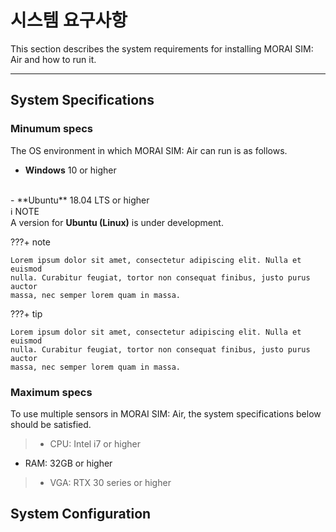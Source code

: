 # 시스템 요구사항
This section describes the system requirements for installing MORAI SIM: Air and how to run it.

---

## System Specifications

### Minumum specs
The OS environment in which MORAI SIM: Air can run is as follows.

 - **Windows** 10 or higher
<br>
 - **Ubuntu** 18.04 LTS or higher

<div markdown="span" class="bs-callout bs-callout-primary">
ℹ️ <span class = "not-calloutTitle"> NOTE </span> <br>
A version for <b>Ubuntu (Linux)</b> is under development.
</div>

???+ note

    Lorem ipsum dolor sit amet, consectetur adipiscing elit. Nulla et euismod
    nulla. Curabitur feugiat, tortor non consequat finibus, justo purus auctor
    massa, nec semper lorem quam in massa.

???+ tip

    Lorem ipsum dolor sit amet, consectetur adipiscing elit. Nulla et euismod
    nulla. Curabitur feugiat, tortor non consequat finibus, justo purus auctor
    massa, nec semper lorem quam in massa.
        

### Maximum specs
To use multiple sensors in MORAI SIM: Air, the system specifications below should be satisfied.
> - CPU: Intel i7 or higher
 - RAM: 32GB  or higher
> - VGA: RTX 30 series or higher


## System Configuration

